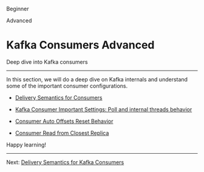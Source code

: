 Beginner

Advanced

Kafka Consumers Advanced
========================

Deep dive into Kafka consumers

* * *

In this section, we will do a deep dive on Kafka internals and understand some of the important consumer configurations.

*   [Delivery Semantics for Consumers](https://github.com/AbdoMusk/Apache-Kafka/blob/main/5-%20Kafka%20Advanced%20Concepts/2-%20Kafka%20Producers%20Advanced/8-%20Kafka%20Consumers%20Advanced/1-%20Delivery%20Semantics%20for%20Kafka%20Consumers.md)
    
*   [Kafka Consumer Important Settings: Poll and internal threads behavior](https://github.com/AbdoMusk/Apache-Kafka/blob/main/5-%20Kafka%20Advanced%20Concepts/2-%20Kafka%20Producers%20Advanced/8-%20Kafka%20Consumers%20Advanced/2-%20Kafka%20Consumer%20Important%20Settings%20Poll%20and%20Internal%20Threads%20Behavior.md)
    
*   [Consumer Auto Offsets Reset Behavior](https://github.com/AbdoMusk/Apache-Kafka/blob/main/5-%20Kafka%20Advanced%20Concepts/2-%20Kafka%20Producers%20Advanced/8-%20Kafka%20Consumers%20Advanced/3-%20Consumer%20Auto%20Offsets%20Reset%20Behavior.md)
    
*   [Consumer Read from Closest Replica](https://github.com/AbdoMusk/Apache-Kafka/blob/main/5-%20Kafka%20Advanced%20Concepts/2-%20Kafka%20Producers%20Advanced/8-%20Kafka%20Consumers%20Advanced/4-%20Consumer%20Read%20from%20Closest%20Replica.md)
    

Happy learning!

---
Next: [Delivery Semantics for Kafka Consumers](https://github.com/AbdoMusk/Apache-Kafka/blob/main/5-%20Kafka%20Advanced%20Concepts/2-%20Kafka%20Producers%20Advanced/8-%20Kafka%20Consumers%20Advanced/1-%20Delivery%20Semantics%20for%20Kafka%20Consumers.md)
